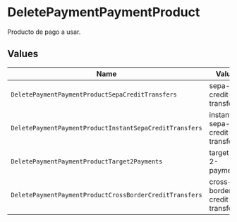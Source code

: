 # DeletePaymentPaymentProduct

Producto de pago a usar.


## Values

| Name                                                    | Value                                                   |
| ------------------------------------------------------- | ------------------------------------------------------- |
| `DeletePaymentPaymentProductSepaCreditTransfers`        | sepa-credit-transfers                                   |
| `DeletePaymentPaymentProductInstantSepaCreditTransfers` | instant-sepa-credit-transfers                           |
| `DeletePaymentPaymentProductTarget2Payments`            | target-2-payments                                       |
| `DeletePaymentPaymentProductCrossBorderCreditTransfers` | cross-border-credit-transfers                           |